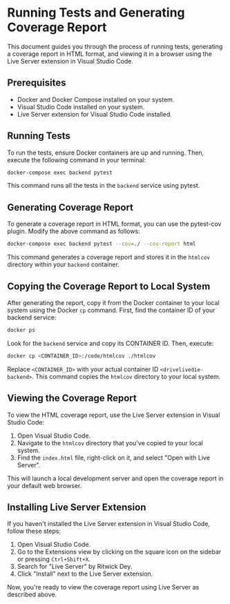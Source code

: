 # Running Tests and Generating Coverage Report

This document guides you through the process of running tests, generating a coverage report in HTML format, and viewing it in a browser using the Live Server extension in Visual Studio Code.

## Prerequisites

- Docker and Docker Compose installed on your system.
- Visual Studio Code installed on your system.
- Live Server extension for Visual Studio Code installed.

## Running Tests

To run the tests, ensure Docker containers are up and running. Then, execute the following command in your terminal:

```bash
docker-compose exec backend pytest
```

This command runs all the tests in the `backend` service using pytest.

## Generating Coverage Report

To generate a coverage report in HTML format, you can use the pytest-cov plugin. Modify the above command as follows:

```bash
docker-compose exec backend pytest --cov=./ --cov-report html
```

This command generates a coverage report and stores it in the `htmlcov` directory within your `backend` container.

## Copying the Coverage Report to Local System

After generating the report, copy it from the Docker container to your local system using the Docker `cp` command. First, find the container ID of your backend service:

```bash
docker ps
```

Look for the `backend` service and copy its CONTAINER ID. Then, execute:

```bash
docker cp <CONTAINER_ID>:/code/htmlcov ./htmlcov
```

Replace `<CONTAINER_ID>` with your actual container ID `<drivelivedie-backend>`. This command copies the `htmlcov` directory to your local system.

## Viewing the Coverage Report

To view the HTML coverage report, use the Live Server extension in Visual Studio Code:

1. Open Visual Studio Code.
2. Navigate to the `htmlcov` directory that you've copied to your local system.
3. Find the `index.html` file, right-click on it, and select "Open with Live Server".

This will launch a local development server and open the coverage report in your default web browser.

## Installing Live Server Extension

If you haven't installed the Live Server extension in Visual Studio Code, follow these steps:

1. Open Visual Studio Code.
2. Go to the Extensions view by clicking on the square icon on the sidebar or pressing `Ctrl+Shift+X`.
3. Search for "Live Server" by Ritwick Dey.
4. Click "Install" next to the Live Server extension.

Now, you're ready to view the coverage report using Live Server as described above.
